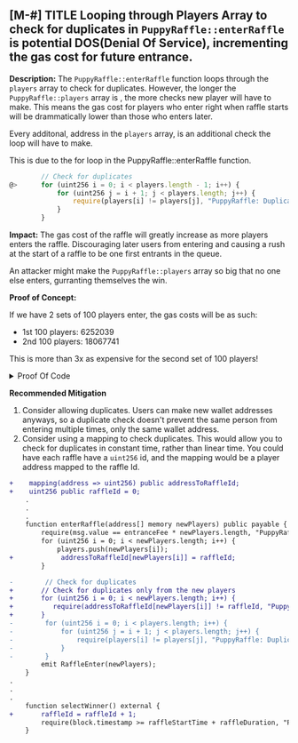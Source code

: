 
## [M-#] TITLE Looping through Players Array to check for duplicates in `PuppyRaffle::enterRaffle` is potential DOS(Denial Of Service), incrementing the gas cost for future entrance.

**Description:** The `PuppyRaffle::enterRaffle` function loops through the `players` array to check for duplicates. However, the longer the `PuppyRaffle::players` array is , the more checks new player will have to make. This means the gas cost for players who enter right when raffle starts will be drammatically lower than those who enters later.

Every additonal, address in the `players` array, is an additional check the loop will have to make.

This is due to the for loop in the PuppyRaffle::enterRaffle function.

```javascript
        // Check for duplicates
@>      for (uint256 i = 0; i < players.length - 1; i++) {
            for (uint256 j = i + 1; j < players.length; j++) {
                require(players[i] != players[j], "PuppyRaffle: Duplicate player");
            }
        }
```

**Impact:** The gas cost of the raffle will greatly increase as more players enters the raffle. Discouraging later users from entering and causing a rush at the start of a raffle to be one first entrants in the queue.

An attacker might make the `PuppyRaffle::players` array so big that no one else enters, gurranting themselves the win.

**Proof of Concept:**

If we have 2 sets of 100 players enter, the gas costs will be as such:

- 1st 100 players: 6252039
- 2nd 100 players: 18067741

This is more than 3x as expensive for the second set of 100 players!



<details>
<summary>Proof Of Code</summary>
Place the following test into `PuppyRaffleTest.t.sol`.

```javascript
function test__Denial_Of_Service_____POC() public {
        
        vm.txGasPrice(1);

        uint256 playersNum = 100;
        address[] memory players = new address[](playersNum);

        for(uint256 i;i<playersNum;i++){
            players[i]=address(i);
        }

        //Calculating the GAS for 1st 100 players

        uint256 gasStart=gasleft();
        puppyRaffle.enterRaffle{value: entranceFee*players.length}(players);
        uint256 gasEnd = gasleft();

        uint256 gasUsedForFirst100Players = (gasStart-gasEnd) * tx.gasprice;
        console.log("Gas cost of the first 100 players: ", gasUsedForFirst100Players);

        // For the next 100 players

        address[] memory nextplayers = new address[](playersNum);

        for(uint256 i;i<playersNum;i++){
            nextplayers[i] = address(i+playersNum);
        }


        //Calculating the GAS for next 100 players

        uint256 gasStartforNext100=gasleft();
        puppyRaffle.enterRaffle{value: entranceFee*players.length}(nextplayers);
        uint256 gasEndforNext100 = gasleft();

        uint256 gasUsedForNext100Players = (gasStartforNext100-gasEndforNext100) * tx.gasprice;
        console.log("Gas cost of the Next 100 players: ", gasUsedForNext100Players);

        assert(gasUsedForNext100Players>gasUsedForFirst100Players);
        // Logs:
        //     Gas cost of the 1st 100 players: 6252039
        //     Gas cost of the 2nd 100 players: 18067741
    }
```
</details>

**Recommended Mitigation**
1. Consider allowing duplicates. Users can make new wallet addresses anyways, so a duplicate check doesn't prevent the same person from entering multiple times, only the same wallet address.
2. Consider using a mapping to check duplicates. This would allow you to check for duplicates in constant time, rather than linear time. You could have each raffle have a `uint256` id, and the mapping would be a player address mapped to the raffle Id. 

```diff
+    mapping(address => uint256) public addressToRaffleId;
+    uint256 public raffleId = 0;
    .
    .
    .
    function enterRaffle(address[] memory newPlayers) public payable {
        require(msg.value == entranceFee * newPlayers.length, "PuppyRaffle: Must send enough to enter raffle");
        for (uint256 i = 0; i < newPlayers.length; i++) {
            players.push(newPlayers[i]);
+            addressToRaffleId[newPlayers[i]] = raffleId;            
        }

-        // Check for duplicates
+       // Check for duplicates only from the new players
+       for (uint256 i = 0; i < newPlayers.length; i++) {
+          require(addressToRaffleId[newPlayers[i]] != raffleId, "PuppyRaffle: Duplicate player");
+       }    
-        for (uint256 i = 0; i < players.length; i++) {
-            for (uint256 j = i + 1; j < players.length; j++) {
-                require(players[i] != players[j], "PuppyRaffle: Duplicate player");
-            }
-        }
        emit RaffleEnter(newPlayers);
    }
.
.
.
    function selectWinner() external {
+       raffleId = raffleId + 1;
        require(block.timestamp >= raffleStartTime + raffleDuration, "PuppyRaffle: Raffle not over");
    }
```
